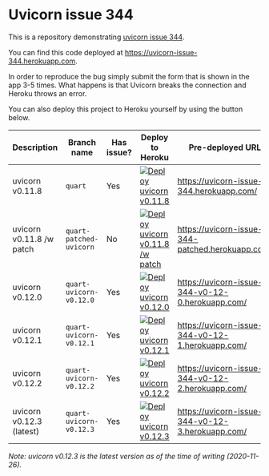 # Uvicorn issue 344

This is a repository demonstrating [uvicorn issue 344](https://github.com/encode/uvicorn/issues/344).

You can find this code deployed at <https://uvicorn-issue-344.herokuapp.com>.

In order to reproduce the bug simply submit the form that is shown in the app 3-5 times.
What happens is that Uvicorn breaks the connection and Heroku throws an error.

You can also deploy this project to Heroku yourself by using the button below.

<table>
  <thead>
    <tr>
      <th>Description</th>
      <th>Branch name</th>
      <th>Has issue?</th>
      <th>Deploy to Heroku</th>
      <th>Pre-deployed URL</th>
    </tr>
  </thead>
  <tbody>
    <tr>
      <td>uvicorn v0.11.8</td>
      <td><code>quart</code></td>
      <td>Yes</td>
      <td><a href="https://heroku.com/deploy?template=https://github.com/malthejorgensen/uvicorn-issue-344/tree/quart"><img src="https://www.herokucdn.com/deploy/button.svg" alt="Deploy uvicorn v0.11.8"></a></td>
      <td><a href="https://uvicorn-issue-344.herokuapp.com/">https://uvicorn-issue-344.herokuapp.com/</a></td>
    </tr>
    <tr>
      <td>uvicorn v0.11.8 /w patch</td>
      <td><code>quart-patched-uvicorn</code></td>
      <td>No</td>
      <td><a href="https://heroku.com/deploy?template=https://github.com/malthejorgensen/uvicorn-issue-344/tree/quart-patched-uvicorn"><img src="https://www.herokucdn.com/deploy/button.svg" alt="Deploy uvicorn v0.11.8 /w patch"></a></td>
      <td><a href="https://uvicorn-issue-344-patched.herokuapp.com/">https://uvicorn-issue-344-patched.herokuapp.com/</a></td>
    </tr>
    <tr>
      <td>uvicorn v0.12.0</td>
      <td><code>quart-uvicorn-v0.12.0</code></td>
      <td>Yes</td>
      <td><a href="https://heroku.com/deploy?template=https://github.com/malthejorgensen/uvicorn-issue-344/tree/quart-uvicorn-v0.12.0"><img src="https://www.herokucdn.com/deploy/button.svg" alt="Deploy uvicorn v0.12.0"></a></td>
      <td><a href="https://uvicorn-issue-344-v0-12-0.herokuapp.com/">https://uvicorn-issue-344-v0-12-0.herokuapp.com/</a></td>
    </tr>
    <tr>
      <td>uvicorn v0.12.1</td>
      <td><code>quart-uvicorn-v0.12.1</code></td>
      <td>Yes</td>
      <td><a href="https://heroku.com/deploy?template=https://github.com/malthejorgensen/uvicorn-issue-344/tree/quart-uvicorn-v0.12.1"><img src="https://www.herokucdn.com/deploy/button.svg" alt="Deploy uvicorn v0.12.1"></a></td>
      <td><a href="https://uvicorn-issue-344-v0-12-1.herokuapp.com/">https://uvicorn-issue-344-v0-12-1.herokuapp.com/</a></td>
    </tr>
    <tr>
      <td>uvicorn v0.12.2</td>
      <td><code>quart-uvicorn-v0.12.2</code></td>
      <td>Yes</td>
      <td><a href="https://heroku.com/deploy?template=https://github.com/malthejorgensen/uvicorn-issue-344/tree/quart-uvicorn-v0.12.2"><img src="https://www.herokucdn.com/deploy/button.svg" alt="Deploy uvicorn v0.12.2"></a></td>
      <td><a href="https://uvicorn-issue-344-v0-12-2.herokuapp.com/">https://uvicorn-issue-344-v0-12-2.herokuapp.com/</a></td>
    </tr>
    <tr>
      <td>uvicorn v0.12.3 (latest)</td>
      <td><code>quart-uvicorn-v0.12.3</code></td>
      <td>Yes</td>
      <td><a href="https://heroku.com/deploy?template=https://github.com/malthejorgensen/uvicorn-issue-344/tree/quart-uvicorn-v0.12.3"><img src="https://www.herokucdn.com/deploy/button.svg" alt="Deploy uvicorn v0.12.3"></a></td>
      <td><a href="https://uvicorn-issue-344-v0-12-3.herokuapp.com/">https://uvicorn-issue-344-v0-12-3.herokuapp.com/</a></td>
    </tr>
  </tbody>
</table>

_Note: uvicorn v0.12.3 is the latest version as of the time of writing (2020-11-26)._
